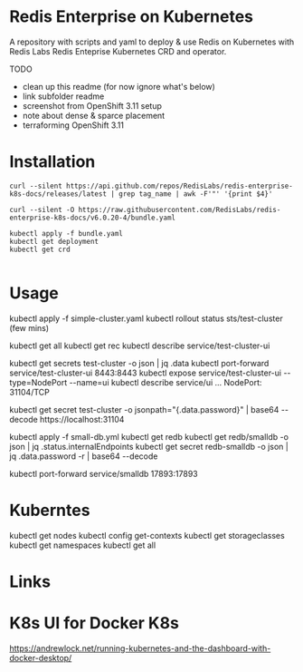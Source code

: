 # Redis Enterprise on Kubernetes

A repository with scripts and yaml to deploy & use Redis on Kubernetes with Redis Labs Redis Enteprise Kubernetes CRD and operator.

TODO
- clean up this readme (for now ignore what's below)
- link subfolder readme
- screenshot from OpenShift 3.11 setup
- note about dense & sparce placement
- terraforming OpenShift 3.11






# Installation

```
curl --silent https://api.github.com/repos/RedisLabs/redis-enterprise-k8s-docs/releases/latest | grep tag_name | awk -F'"' '{print $4}'

curl --silent -O https://raw.githubusercontent.com/RedisLabs/redis-enterprise-k8s-docs/v6.0.20-4/bundle.yaml

kubectl apply -f bundle.yaml
kubectl get deployment
kubectl get crd


```
# Usage

kubectl apply -f simple-cluster.yaml
kubectl rollout status sts/test-cluster
(few mins)

kubectl get all
kubectl get rec
kubectl describe  service/test-cluster-ui

kubectl get secrets test-cluster -o json | jq .data
kubectl port-forward service/test-cluster-ui 8443:8443
    kubectl expose service/test-cluster-ui --type=NodePort --name=ui
    kubectl describe service/ui
        ... NodePort:                 <unset>  31104/TCP

kubectl get secret test-cluster -o jsonpath="{.data.password}" | base64 --decode
https://localhost:31104

kubectl apply -f small-db.yml
kubectl get redb
kubectl get redb/smalldb -o json | jq .status.internalEndpoints
kubectl get secret redb-smalldb -o json | jq .data.password -r | base64 --decode

kubectl port-forward service/smalldb 17893:17893


# Kuberntes

kubectl get nodes
kubectl config get-contexts
kubectl get storageclasses
kubectl get namespaces
kubectl get all




# Links

# K8s UI for Docker K8s

https://andrewlock.net/running-kubernetes-and-the-dashboard-with-docker-desktop/